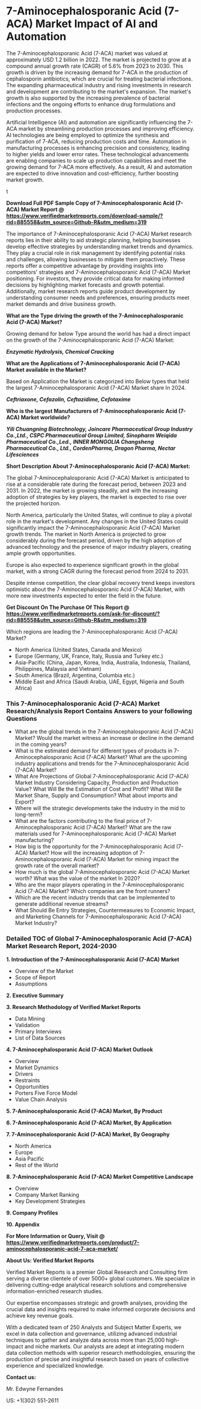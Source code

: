 <meta name="title" content="Global 7-Aminocephalosporanic Acid (7-ACA) Market Impact of AI and Automation"><meta name="description" content="The 7-Aminocephalosporanic Acid (7-ACA) market was valued at approximately USD 1.2 billion in 2022. The market is projected to grow at a compound annual growth rate (C"><meta name="title" content="7-Aminocephalosporanic Acid (7-ACA) Market Size, Share, Scope, Trends, Growth, Opportunities, Analysis, Forecast"><h1>7-Aminocephalosporanic Acid (7-ACA) Market Impact of AI and Automation</h1><p>The 7-Aminocephalosporanic Acid (7-ACA) market was valued at approximately USD 1.2 billion in 2022. The market is projected to grow at a compound annual growth rate (CAGR) of 5.6% from 2023 to 2030. This growth is driven by the increasing demand for 7-ACA in the production of cephalosporin antibiotics, which are crucial for treating bacterial infections. The expanding pharmaceutical industry and rising investments in research and development are contributing to the market's expansion. The market's growth is also supported by the increasing prevalence of bacterial infections and the ongoing efforts to enhance drug formulations and production processes.</p><p>Artificial Intelligence (AI) and automation are significantly influencing the 7-ACA market by streamlining production processes and improving efficiency. AI technologies are being employed to optimize the synthesis and purification of 7-ACA, reducing production costs and time. Automation in manufacturing processes is enhancing precision and consistency, leading to higher yields and lower error rates. These technological advancements are enabling companies to scale up production capabilities and meet the growing demand for 7-ACA more effectively. As a result, AI and automation are expected to drive innovation and cost-efficiency, further boosting market growth.</p>t</p><p id="" class=""><strong>Download Full PDF Sample Copy of 7-Aminocephalosporanic Acid (7-ACA) Market Report @ <a href="https://www.verifiedmarketreports.com/download-sample/?rid=885558&utm_source=Github-R&utm_medium=319" target="_blank">https://www.verifiedmarketreports.com/download-sample/?rid=885558&utm_source=Github-R&utm_medium=319</a></strong></p><p>The importance of&nbsp;7-Aminocephalosporanic Acid (7-ACA) Market research reports lies in their ability to aid strategic planning, helping businesses develop effective strategies by understanding market trends and dynamics. They play a crucial role in risk management by identifying potential risks and challenges, allowing businesses to mitigate them proactively. These reports offer a competitive advantage by providing insights into competitors' strategies and 7-Aminocephalosporanic Acid (7-ACA) Market positioning. For investors, they provide critical data for making informed decisions by highlighting market forecasts and growth potential. Additionally, market research reports guide product development by understanding consumer needs and preferences, ensuring products meet market demands and drive business growth.</p><p><strong>What are the&nbsp;Type driving the growth of the 7-Aminocephalosporanic Acid (7-ACA) Market?</strong></p><p id="" class="">Growing demand for below Type around the world has had a direct impact on the growth of the 7-Aminocephalosporanic Acid (7-ACA) Market:</p><em><strong>Enzymatic Hydrolysis, Chemical Cracking</strong></em></p><strong>What are the&nbsp;Applications&nbsp;of 7-Aminocephalosporanic Acid (7-ACA) Market available in the Market?</strong></p><p id="" class="">Based on Application the Market is categorized into Below types that held the largest 7-Aminocephalosporanic Acid (7-ACA) Market share In 2024.</p><em><strong>Ceftriaxone, Cefazolin, Ceftazidime, Cefotaxime</strong></em></p><strong>Who is the largest Manufacturers of 7-Aminocephalosporanic Acid (7-ACA) Market worldwide?</strong></p><p><em><strong>Yili Chuangning Biotechnology, Joincare Pharmaceutical Group Industry Co.,Ltd., CSPC Pharmaceutical Group Limited, Sinopharm Weiqida Pharmaceutical Co.,Led., INNER MONGOLIA Changsheng Pharmaceutical Co., Ltd., CordenPharma, Dragon Pharma, Nectar Lifesciences</strong></em></p><p id="" class=""><strong>Short Description About 7-Aminocephalosporanic Acid (7-ACA) Market:</strong></p><p>The global 7-Aminocephalosporanic Acid (7-ACA) Market is anticipated to rise at a considerable rate during the forecast period, between 2023 and 2031. In 2022, the market is growing steadily, and with the increasing adoption of strategies by key players, the market is expected to rise over the projected horizon.</p><p>North America, particularly the United States, will continue to play a pivotal role in the market's development. Any changes in the United States could significantly impact the 7-Aminocephalosporanic Acid (7-ACA) Market growth trends. The market in North America is projected to grow considerably during the forecast period, driven by the high adoption of advanced technology and the presence of major industry players, creating ample growth opportunities.</p><p>Europe is also expected to experience significant growth in the global market, with a strong CAGR during the forecast period from 2024 to 2031.</p><p>Despite intense competition, the clear global recovery trend keeps investors optimistic about the 7-Aminocephalosporanic Acid (7-ACA) Market, with more new investments expected to enter the field in the future.</p><p id="" class=""><strong>Get Discount On The Purchase Of This Report @ <a href="https://www.verifiedmarketreports.com/ask-for-discount/?rid=885558&utm_source=Github-R&utm_medium=319" target="_blank">https://www.verifiedmarketreports.com/ask-for-discount/?rid=885558&utm_source=Github-R&utm_medium=319</a></strong></p>Which regions are leading the 7-Aminocephalosporanic Acid (7-ACA) Market?</p><ul><li>North America (United States, Canada and Mexico)</li><li>Europe (Germany, UK, France, Italy, Russia and Turkey etc.)</li><li>Asia-Pacific (China, Japan, Korea, India, Australia, Indonesia, Thailand, Philippines, Malaysia and Vietnam)</li><li>South America (Brazil, Argentina, Columbia etc.)</li><li>Middle East and Africa (Saudi Arabia, UAE, Egypt, Nigeria and South Africa)</li></ul><h3 id="" class="">This 7-Aminocephalosporanic Acid (7-ACA) Market Research/Analysis Report Contains Answers to your following Questions</h3><ul><li>What are the global trends in the 7-Aminocephalosporanic Acid (7-ACA) Market? Would the market witness an increase or decline in the demand in the coming years?</li><li>What is the estimated demand for different types of products in 7-Aminocephalosporanic Acid (7-ACA) Market? What are the upcoming industry applications and trends for the 7-Aminocephalosporanic Acid (7-ACA) Market?</li><li>What Are Projections of Global 7-Aminocephalosporanic Acid (7-ACA) Market Industry Considering Capacity, Production and Production Value? What Will Be the Estimation of Cost and Profit? What Will Be Market Share, Supply and Consumption? What about imports and Export?</li><li>Where will the strategic developments take the industry in the mid to long-term?</li><li>What are the factors contributing to the final price of 7-Aminocephalosporanic Acid (7-ACA) Market? What are the raw materials used for 7-Aminocephalosporanic Acid (7-ACA) Market manufacturing?</li><li>How big is the opportunity for the 7-Aminocephalosporanic Acid (7-ACA) Market? How will the increasing adoption of 7-Aminocephalosporanic Acid (7-ACA) Market for mining impact the growth rate of the overall market?</li><li>How much is the global 7-Aminocephalosporanic Acid (7-ACA) Market worth? What was the value of the market In 2020?</li><li>Who are the major players operating in the 7-Aminocephalosporanic Acid (7-ACA) Market? Which companies are the front runners?</li><li>Which are the recent industry trends that can be implemented to generate additional revenue streams?</li><li>What Should Be Entry Strategies, Countermeasures to Economic Impact, and Marketing Channels for 7-Aminocephalosporanic Acid (7-ACA) Market Industry?</li></ul><h3 id="" class="">Detailed TOC of Global 7-Aminocephalosporanic Acid (7-ACA) Market Research Report, 2024-2030</h3><p id="" class=""><strong>1. Introduction of the 7-Aminocephalosporanic Acid (7-ACA) Market</strong></p><ul><li>Overview of the Market</li><li>Scope of Report</li><li>Assumptions</li></ul><p id="" class=""><strong>2. Executive Summary</strong></p><p id="" class=""><strong>3. Research Methodology of Verified Market Reports</strong></p><ul><li>Data Mining</li><li>Validation</li><li>Primary Interviews</li><li>List of Data Sources</li></ul><p id="" class=""><strong>4. 7-Aminocephalosporanic Acid (7-ACA) Market Outlook</strong></p><ul><li>Overview</li><li>Market Dynamics</li><li>Drivers</li><li>Restraints</li><li>Opportunities</li><li>Porters Five Force Model</li><li>Value Chain Analysis</li></ul><p id="" class=""><strong>5. 7-Aminocephalosporanic Acid (7-ACA) Market, By Product</strong></p><p id="" class=""><strong>6. 7-Aminocephalosporanic Acid (7-ACA) Market, By Application</strong></p><p id="" class=""><strong>7. 7-Aminocephalosporanic Acid (7-ACA) Market, By Geography</strong></p><ul><li>North America</li><li>Europe</li><li>Asia Pacific</li><li>Rest of the World</li></ul><p id="" class=""><strong>8. 7-Aminocephalosporanic Acid (7-ACA) Market Competitive Landscape</strong></p><ul><li>Overview</li><li>Company Market Ranking</li><li>Key Development Strategies</li></ul><p id="" class=""><strong>9. Company Profiles</strong></p><p id="" class=""><strong>10. Appendix</strong></p><p id="" class=""><strong>For More Information or Query, Visit @ <a href="https://www.verifiedmarketreports.com/product/7-aminocephalosporanic-acid-7-aca-market/" target="_blank">https://www.verifiedmarketreports.com/product/7-aminocephalosporanic-acid-7-aca-market/</a></strong></p><p id="" class=""><strong>About Us: Verified Market Reports</strong></p><p id="" class="">Verified Market Reports is a premier Global Research and Consulting firm serving a diverse clientele of over 5000+ global customers. We specialize in delivering cutting-edge analytical research solutions and comprehensive information-enriched research studies.</p><p id="" class="">Our expertise encompasses strategic and growth analyses, providing the crucial data and insights required to make informed corporate decisions and achieve key revenue goals.</p><p id="" class="">With a dedicated team of 250 Analysts and Subject Matter Experts, we excel in data collection and governance, utilizing advanced industrial techniques to gather and analyze data across more than 25,000 high-impact and niche markets. Our analysts are adept at integrating modern data collection methods with superior research methodologies, ensuring the production of precise and insightful research based on years of collective experience and specialized knowledge.</p><p id="" class=""><strong>Contact us:</strong></p><p id="" class="">Mr. Edwyne Fernandes</p><p id="" class="">US: +1(302) 551-2611</p>